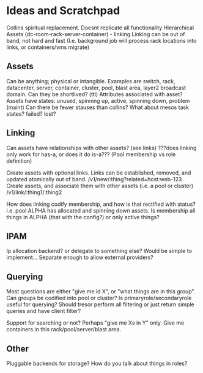 # Ideas and Scratchpad

Collins spiritual replacement. Doesnt replicate all functionality
Hierarchical Assets (dc-room-rack-server-container) - linking
Linking can be out of band, not hard and fast (I.e. background job will process rack locations into links, or containers/vms migrate)

## Assets

Can be anything; physical or intangible. Examples are switch, rack, datacenter, server, container, cluster, pool, blast area, layer2 broadcast domain.
Can they be shortlived? (ttl)
Attributes associated with asset?
Assets have states: unused, spinning up, active, spinning down, problem (maint)
Can there be fewer stauses than collins? What about mesos task states? failed? lost?

## Linking

Can assets have relationships with other assets? (see links)
???does linking only work for has-a, or does it do is-a??? (Pool membership vs role definition)

Create assets with optional links. Links can be established, removed, and updated atomically out of band.
/v1/new/:thing?related=host:web-123
Create assets, and associate them with other assets (i.e. a pool or cluster)
/v1/link/:thing1/:thing2

How does linking codify membership, and how is that rectified with status? i.e. pool ALPHA has allocated and spinning down assets. Is membership all things in ALPHA (that with the config?) or only active things?

## IPAM

Ip allocation backend? or delegate to something else?
Would be simple to implement...
Separate enough to allow external providers?

## Querying

Most questions are either "give me id X", or "what things are in this group".
Can groups be codified into pool or cluster? Is primaryrole/secondaryrole useful for querying?
Should tresor perform all filtering or just return simple queries and have client filter?

Support for searching or not? Perhaps "give me Xs in Y" only. Give me containers in this rack/pool/server/blast area.


## Other

Pluggable backends for storage?
How do you talk about things in roles?



